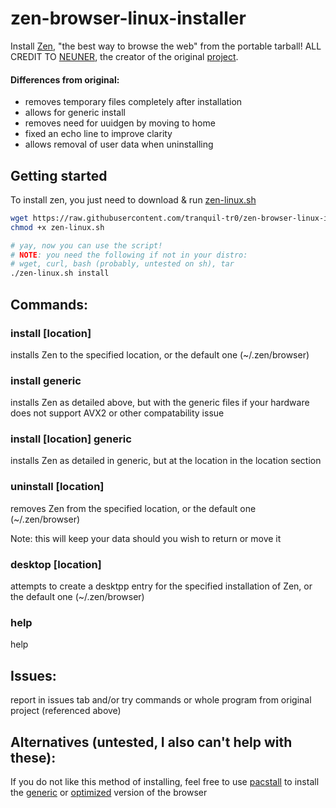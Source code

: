 # zen-browser-linux-installer

Install [Zen](https://zen-browser.app), "the best way to browse the web" from the portable tarball!
ALL CREDIT TO [NEUNER](https://codeberg.org/neuner/zen-linux.sh), the creator of the original [project](https://codeberg.org/neuner/zen-linux.sh).

#### Differences from original:

- removes temporary files completely after installation
- allows for generic install
- removes need for uuidgen by moving to home
- fixed an echo line to improve clarity
- allows removal of user data when uninstalling

## Getting started

To install zen, you just need to download & run [zen-linux.sh](./zen-linux.sh)

```bash
wget https://raw.githubusercontent.com/tranquil-tr0/zen-browser-linux-installer/refs/heads/main/zen-linux.sh
chmod +x zen-linux.sh

# yay, now you can use the script!
# NOTE: you need the following if not in your distro:
# wget, curl, bash (probably, untested on sh), tar
./zen-linux.sh install
```

## Commands:

### install [location]

installs Zen to the specified location, or the default one (~/.zen/browser)

### install generic

installs Zen as detailed above, but with the generic files if your hardware does not support AVX2 or other compatability issue

### install [location] generic

installs Zen as detailed in generic, but at the location in the location section

### uninstall [location]

removes Zen from the specified location, or the default one (~/.zen/browser)

Note: this will keep your data should you wish to return or move it

### desktop [location]

attempts to create a desktpp entry for the specified installation of Zen, or the default one (~/.zen/browser)

### help

help

## Issues:

report in issues tab
and/or
try commands or whole program from original project (referenced above)

## Alternatives (untested, I also can't help with these):

If you do not like this method of installing, feel free to use [pacstall](https://pacstall.dev/) to install the [generic](https://pacstall.dev/packages/zen-browser-generic-bin) or [optimized](https://pacstall.dev/packages/zen-browser-specific-bin) version of the browser
